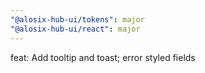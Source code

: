 ```yaml
---
"@alosix-hub-ui/tokens": major
"@alosix-hub-ui/react": major
---
```


feat: Add tooltip and toast; error styled fields
